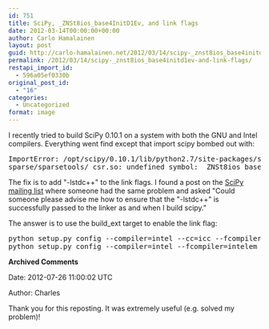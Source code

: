 ```yaml
---
id: 751
title: SciPy, _ZNSt8ios_base4InitD1Ev, and link flags
date: 2012-03-14T00:00:00+00:00
author: Carlo Hamalainen
layout: post
guid: http://carlo-hamalainen.net/2012/03/14/scipy-_znst8ios_base4initd1ev-and-link-flags/
permalink: /2012/03/14/scipy-_znst8ios_base4initd1ev-and-link-flags/
restapi_import_id:
  - 596a05ef0330b
original_post_id:
  - "16"
categories:
  - Uncategorized
format: image
---
```

I recently tried to build SciPy 0.10.1 on a system with both the GNU and Intel compilers. Everything went find except that import scipy bombed out with:

<pre>ImportError: /opt/scipy/0.10.1/lib/python2.7/site-packages/scipy/
sparse/sparsetools/_csr.so: undefined symbol: _ZNSt8ios_base4InitD1Ev</pre>

The fix is to add "-lstdc++" to the link flags. I found a post on the [SciPy mailing list](http://mail.scipy.org/pipermail/scipy-user/2010-March/024523.html) where someone had the same problem and asked "Could someone please advise me how to ensure that the "-lstdc++" is successfully passed to the linker as and when I build scipy."

The answer is to use the build_ext target to enable the link flag:

<pre>python setup.py config --compiler=intel --cc=icc --fcompiler=intelem build_ext -lstdc++
python setup.py config --compiler=intel --fcompiler=intelem install --prefix=/opt/scipy/0.10.1
</pre>

**Archived Comments**

Date: 2012-07-26 11:00:02 UTC

Author: Charles

Thank you for this reposting. It was extremely useful (e.g. solved my problem)!